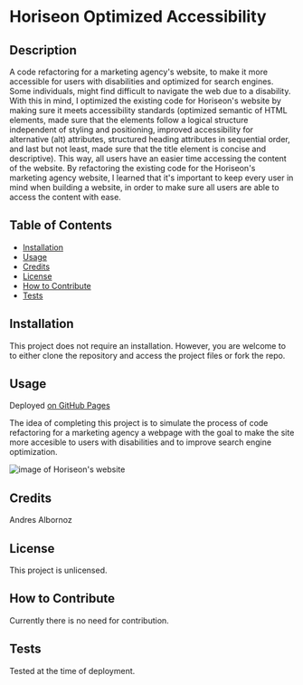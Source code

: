 # Horiseon Optimized Accessibility

## Description
A code refactoring for a marketing agency's website, to make it more accessible for users with disabilities and optimized for search engines. Some individuals, might find difficult to navigate the web due to a disability. With this in mind, I optimized the existing code for Horiseon's website by making sure it meets accessibility standards (optimized semantic of HTML elements, made sure that the elements follow a logical structure independent of styling and positioning, improved accessibility for alternative (alt) attributes, structured heading attributes in sequential order, and last but not least, made sure that the title element is concise and descriptive). This way, all users have an easier time accessing the content of the website. By refactoring the existing code for the Horiseon's marketing agency website, I learned that it's important to keep every user in mind when building a website, in order to make sure all users are able to access the content with ease.

## Table of Contents
- [Installation](#installation)
- [Usage](#usage)
- [Credits](#credits)
- [License](#license)
- [How to Contribute](#how-to-contribute)
- [Tests](#tests)

## Installation
This project does not require an installation. However, you are welcome to to either clone the repository and access the project files or fork the repo.

## Usage
Deployed [on GitHub Pages](https://andresalbornozgil.github.io/horiseon-optimized-accessibility/)

The idea of completing this project is to simulate the process of code refactoring for a marketing agency a webpage with the goal to make the site more accesible to users with disabilities and to improve search engine optimization.

![image of Horiseon's website](https://github.com/AndresAlbornozgil/horiseon-optimized-accessibility/assets/73376242/e68e5968-cf98-4268-ba99-929ebb724f11)

## Credits
Andres Albornoz

## License
This project is unlicensed.

## How to Contribute
Currently there is no need for contribution.

## Tests
Tested at the time of deployment.
